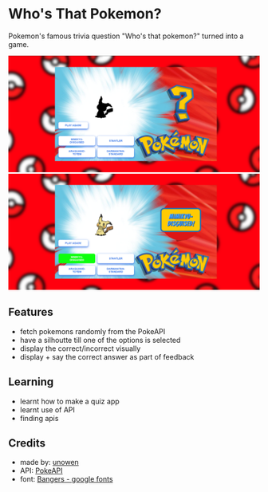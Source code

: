 # Who's That Pokemon?
Pokemon's famous trivia question "Who's that pokemon?" turned into a game.

![question page](./assets/preview1.png)
![correct answer page](./assets/preview2.png)

## Features
- fetch pokemons randomly from the PokeAPI
- have a silhoutte till one of the options is selected
- display the correct/incorrect visually
- display + say the correct answer as part of feedback


## Learning
- learnt how to make a quiz app
- learnt use of API
- finding apis


## Credits
- made by: [unowen](https://github.com/pari55051)
- API: [PokeAPI](https://pokeapi.co/)
- font: [Bangers - google fonts](https://fonts.google.com/specimen/Bangers)